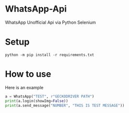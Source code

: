 # WhatsApp-Api
WhatsApp Unofficial Api via Python Selenium

# Setup

```
python -m pip install -r requirements.txt
```

# How to use
Here is an example

```Python
a = WhatsApp("TEST", r"GECKODRIVER PATH")
print(a.login(showImg=False))
print(a.send_message("NUMBER", "THIS IS TEST MESSAGE"))
```

